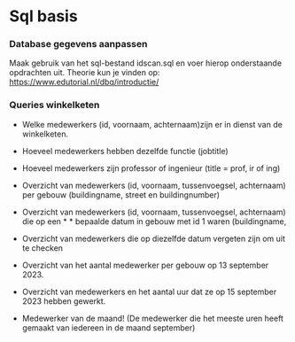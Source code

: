 # Sql basis

### Database gegevens aanpassen
Maak gebruik van het sql-bestand idscan.sql en voer hierop onderstaande opdrachten uit.
Theorie kun je vinden op: https://www.edutorial.nl/dbq/introductie/

### Queries winkelketen
* Welke medewerkers (id, voornaam, achternaam)zijn er in dienst van de winkelketen.


* Hoeveel medewerkers hebben dezelfde functie (jobtitle)


* Hoeveel medewerkers zijn professor of ingenieur (title = prof, ir of ing)


* Overzicht van medewerkers (id, voornaam, tussenvoegsel, achternaam) per gebouw (buildingname, street en buildingnumber)


* Overzicht van medewerkers (id, voornaam, tussenvoegsel, achternaam) die op een *  * bepaalde datum in gebouw met id 1 waren (buildingname, 

* Overzicht van medewerkers die op diezelfde datum vergeten zijn om uit te checken

* Overzicht van het aantal medewerker per gebouw op 13 september 2023.


* Overzicht van medewerkers en het aantal uur dat ze op 15 september 2023 hebben gewerkt.


* Medewerker van de maand! (De medewerker die het meeste uren heeft gemaakt van iedereen in de maand september)
